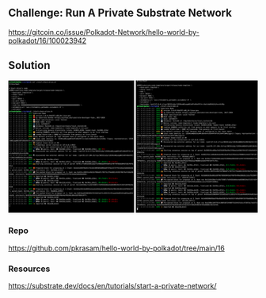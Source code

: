 ## Challenge: Run A Private Substrate Network

https://gitcoin.co/issue/Polkadot-Network/hello-world-by-polkadot/16/100023942

## Solution

![Solution](run-a-private-substrate-network-alice-bob.png)

### Repo

https://github.com/pkrasam/hello-world-by-polkadot/tree/main/16

### Resources

https://substrate.dev/docs/en/tutorials/start-a-private-network/
